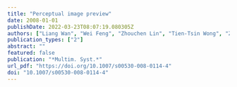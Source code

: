 ```yaml
---
title: "Perceptual image preview"
date: 2008-01-01
publishDate: 2022-03-23T08:07:19.080305Z
authors: ["Liang Wan", "Wei Feng", "Zhouchen Lin", "Tien-Tsin Wong", "Zhi-Qiang Liu"]
publication_types: ["2"]
abstract: ""
featured: false
publication: "*Multim. Syst.*"
url_pdf: "https://doi.org/10.1007/s00530-008-0114-4"
doi: "10.1007/s00530-008-0114-4"
---
```


